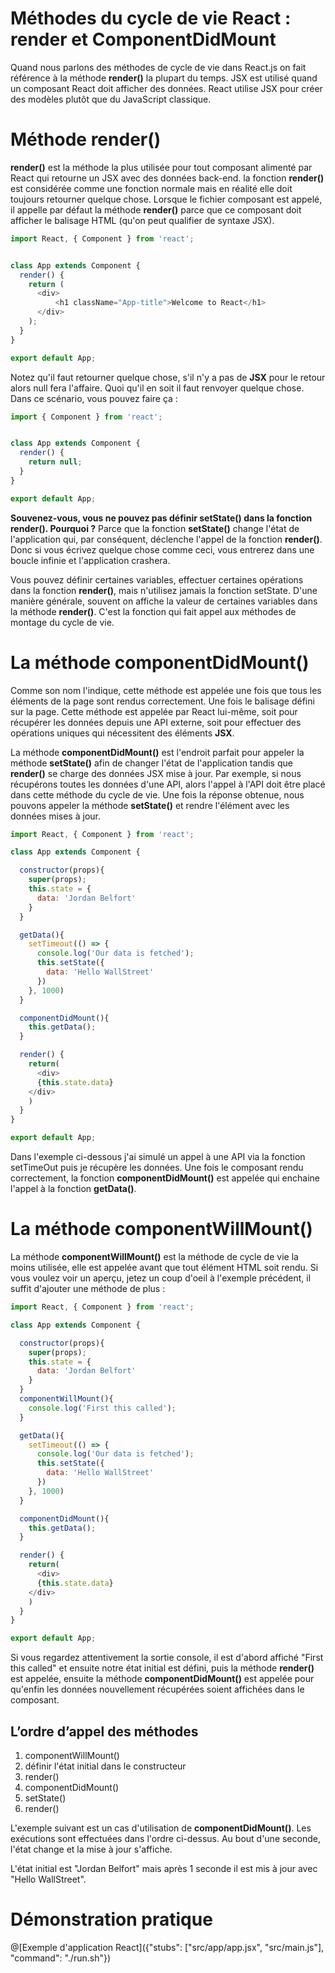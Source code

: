 # Méthodes du cycle de vie React : render et ComponentDidMount

Quand nous parlons des méthodes de cycle de vie dans React.js on fait référence à la méthode <b>render()</b> la plupart du temps. JSX est utilisé quand un composant React doit afficher des données. React utilise JSX pour créer des modèles plutôt que du JavaScript classique.

# Méthode render()

<b>render()</b> est la méthode la plus utilisée pour tout composant alimenté par React qui retourne un JSX avec des données back-end. la fonction <b>render()</b> est considérée comme une fonction normale mais en réalité elle doit toujours retourner quelque chose. Lorsque le fichier composant est appelé, il appelle par défaut la méthode <b>render()</b> parce que ce composant doit afficher le balisage HTML (qu'on peut qualifier de syntaxe JSX).

```javascript
import React, { Component } from 'react';


class App extends Component {
  render() {
    return (
      <div>
          <h1 className="App-title">Welcome to React</h1>
      </div>
    );
  }
}

export default App;
```
Notez qu'il faut retourner quelque chose, s'il n'y a pas de <b>JSX</b> pour le retour alors null fera l'affaire. Quoi qu'il en soit il faut renvoyer quelque chose. Dans ce scénario, vous pouvez faire ça :

```javascript
import { Component } from 'react';


class App extends Component {
  render() {
    return null;
  }
}

export default App;
```

<b>Souvenez-vous, vous ne pouvez pas définir <b>setState()</b> dans la fonction <b>render()</b>. Pourquoi ?</b>
Parce que la fonction <b>setState()</b> change l'état de l'application qui, par conséquent, déclenche l'appel de la fonction <b>render()</b>. Donc si vous écrivez quelque chose comme ceci, vous entrerez dans une boucle infinie et l'application crashera.

Vous pouvez définir certaines variables, effectuer certaines opérations dans la fonction <b>render()</b>, mais n'utilisez jamais la fonction setState. D'une manière générale, souvent on affiche la valeur de certaines variables dans la méthode <b>render()</b>. C'est la fonction qui fait appel aux méthodes de montage du cycle de vie.

# La méthode componentDidMount()

Comme son nom l'indique, cette méthode est appelée une fois que tous les éléments de la page sont rendus correctement. Une fois le balisage défini sur la page. Cette méthode est appelée par React lui-même, soit pour récupérer les données depuis une API externe, soit pour effectuer des opérations uniques qui nécessitent des éléments <b>JSX</b>.

La méthode <b>componentDidMount()</b> est l'endroit parfait pour appeler la méthode <b>setState()</b> afin de changer l'état de l'application tandis que <b>render()</b> se charge des données JSX mise à jour. Par exemple, si nous récupérons toutes les données d'une API, alors l'appel à l'API doit être placé dans cette méthode du cycle de vie. Une fois la réponse obtenue, nous pouvons appeler la méthode <b>setState()</b> et rendre l'élément avec les données mises à jour.

```javascript
import React, { Component } from 'react';

class App extends Component {

  constructor(props){
    super(props);
    this.state = {
      data: 'Jordan Belfort'
    }
  }

  getData(){
    setTimeout(() => {
      console.log('Our data is fetched');
      this.setState({
        data: 'Hello WallStreet'
      })
    }, 1000)
  }

  componentDidMount(){
    this.getData();
  }

  render() {
    return(
      <div>
      {this.state.data}
    </div>
    )
  }
}

export default App;
```

Dans l'exemple ci-dessous j'ai simulé un appel à une API via la fonction setTimeOut puis je récupère les données. Une fois le composant rendu correctement, la fonction <b>componentDidMount()</b> est appelée qui enchaine l'appel à la fonction <b>getData()</b>.

# La méthode componentWillMount()

La méthode <b>componentWillMount()</b> est la méthode de cycle de vie la moins utilisée, elle est appelée avant que tout élément HTML soit rendu. Si vous voulez voir un aperçu, jetez un coup d'oeil à l'exemple précédent, il suffit d'ajouter une méthode de plus :

```javascript
import React, { Component } from 'react';

class App extends Component {

  constructor(props){
    super(props);
    this.state = {
      data: 'Jordan Belfort'
    }
  }
  componentWillMount(){
    console.log('First this called');
  }

  getData(){
    setTimeout(() => {
      console.log('Our data is fetched');
      this.setState({
        data: 'Hello WallStreet'
      })
    }, 1000)
  }

  componentDidMount(){
    this.getData();
  }

  render() {
    return(
      <div>
      {this.state.data}
    </div>
    )
  }
}

export default App;
```

Si vous regardez attentivement la sortie console, il est d'abord affiché "First this called" et ensuite notre état initial est défini, puis la méthode <b>render()</b> est appelée, ensuite la méthode <b>componentDidMount()</b> est appelée pour qu'enfin les données nouvellement récupérées soient affichées dans le composant.

## L’ordre d’appel des méthodes

1. componentWillMount()
2. définir l'état initial dans le constructeur
3. render()
4. componentDidMount()
5. setState()
6. render()

L'exemple suivant est un cas d'utilisation de <b>componentDidMount()</b>. Les exécutions sont effectuées dans l'ordre ci-dessus. Au bout d'une seconde, l'état change et la mise à jour s'affiche.

L'état initial est "Jordan Belfort" mais après 1 seconde il est mis à jour avec "Hello WallStreet".

# Démonstration pratique

@[Exemple d'application React]({"stubs": ["src/app/app.jsx", "src/main.js"], "command": "./run.sh"})